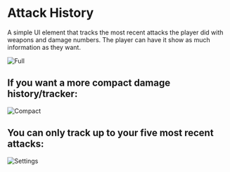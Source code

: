 # Attack History
A simple UI element that tracks the most recent attacks the player did with weapons and damage numbers. The player can have it show as much information as they want.

![Full](https://github.com/user-attachments/assets/f56a0eb4-f3d8-466e-aeef-9dbd311b1001)

## If you want a more compact damage history/tracker:
![Compact](https://github.com/user-attachments/assets/7e8fc9ed-735b-4c4c-acf6-774c60c55b9e)

## You can only track up to your five most recent attacks:
![Settings](https://github.com/user-attachments/assets/80e25010-d62d-45ea-b9c7-1202b8399ba1)
